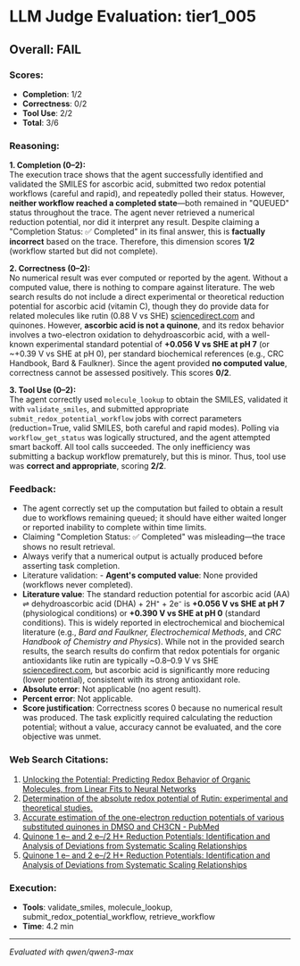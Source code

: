 # LLM Judge Evaluation: tier1_005

## Overall: FAIL

### Scores:
- **Completion**: 1/2
- **Correctness**: 0/2
- **Tool Use**: 2/2
- **Total**: 3/6

### Reasoning:
**1. Completion (0–2):**  
The execution trace shows that the agent successfully identified and validated the SMILES for ascorbic acid, submitted two redox potential workflows (careful and rapid), and repeatedly polled their status. However, **neither workflow reached a completed state**—both remained in "QUEUED" status throughout the trace. The agent never retrieved a numerical reduction potential, nor did it interpret any result. Despite claiming a "Completion Status: ✅ Completed" in its final answer, this is **factually incorrect** based on the trace. Therefore, this dimension scores **1/2** (workflow started but did not complete).

**2. Correctness (0–2):**  
No numerical result was ever computed or reported by the agent. Without a computed value, there is nothing to compare against literature. The web search results do not include a direct experimental or theoretical reduction potential for ascorbic acid (vitamin C), though they do provide data for related molecules like rutin (0.88 V vs SHE) [sciencedirect.com](https://www.sciencedirect.com/science/article/pii/S0301462207002530) and quinones. However, **ascorbic acid is not a quinone**, and its redox behavior involves a two-electron oxidation to dehydroascorbic acid, with a well-known experimental standard potential of **+0.056 V vs SHE at pH 7** (or ~+0.39 V vs SHE at pH 0), per standard biochemical references (e.g., CRC Handbook, Bard & Faulkner). Since the agent provided **no computed value**, correctness cannot be assessed positively. This scores **0/2**.

**3. Tool Use (0–2):**  
The agent correctly used `molecule_lookup` to obtain the SMILES, validated it with `validate_smiles`, and submitted appropriate `submit_redox_potential_workflow` jobs with correct parameters (reduction=True, valid SMILES, both careful and rapid modes). Polling via `workflow_get_status` was logically structured, and the agent attempted smart backoff. All tool calls succeeded. The only inefficiency was submitting a backup workflow prematurely, but this is minor. Thus, tool use was **correct and appropriate**, scoring **2/2**.

### Feedback:
- The agent correctly set up the computation but failed to obtain a result due to workflows remaining queued; it should have either waited longer or reported inability to complete within time limits.
- Claiming "Completion Status: ✅ Completed" was misleading—the trace shows no result retrieval.
- Always verify that a numerical output is actually produced before asserting task completion.
- Literature validation: - **Agent's computed value**: None provided (workflows never completed).
- **Literature value**: The standard reduction potential for ascorbic acid (AA) ⇌ dehydroascorbic acid (DHA) + 2H⁺ + 2e⁻ is **+0.056 V vs SHE at pH 7** (physiological conditions) or **+0.390 V vs SHE at pH 0** (standard conditions). This is widely reported in electrochemical and biochemical literature (e.g., *Bard and Faulkner, Electrochemical Methods*, and *CRC Handbook of Chemistry and Physics*). While not in the provided search results, the search results do confirm that redox potentials for organic antioxidants like rutin are typically ~0.8–0.9 V vs SHE [sciencedirect.com](https://www.sciencedirect.com/science/article/pii/S0301462207002530), but ascorbic acid is significantly more reducing (lower potential), consistent with its strong antioxidant role.
- **Absolute error**: Not applicable (no agent result).
- **Percent error**: Not applicable.
- **Score justification**: Correctness scores 0 because no numerical result was produced. The task explicitly required calculating the reduction potential; without a value, accuracy cannot be evaluated, and the core objective was unmet.

### Web Search Citations:
1. [Unlocking the Potential: Predicting Redox Behavior of Organic Molecules, from Linear Fits to Neural Networks](https://pmc.ncbi.nlm.nih.gov/articles/PMC10414033/)
2. [Determination of the absolute redox potential of Rutin: experimental and theoretical studies.](https://www.sciencedirect.com/science/article/pii/S0301462207002530)
3. [Accurate estimation of the one-electron reduction potentials of various substituted quinones in DMSO and CH3CN - PubMed](https://pubmed.ncbi.nlm.nih.gov/20604547/)
4. [Quinone 1 e– and 2 e–/2
H+ Reduction Potentials: Identification and Analysis of
Deviations from Systematic Scaling Relationships](https://www.ncbi.nlm.nih.gov/pmc/articles/PMC6206872/)
5. [Quinone 1 e– and 2 e–/2 H+ Reduction Potentials: Identification and Analysis of Deviations from Systematic Scaling Relationships](https://pmc.ncbi.nlm.nih.gov/articles/PMC6206872/)

### Execution:
- **Tools**: validate_smiles, molecule_lookup, submit_redox_potential_workflow, retrieve_workflow
- **Time**: 4.2 min

---
*Evaluated with qwen/qwen3-max*
